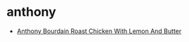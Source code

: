 # anthony

 * [Anthony Bourdain Roast Chicken With Lemon And Butter](../../index/a/anthony-bourdain-roast-chicken-with-lemon-and-butter.json)
